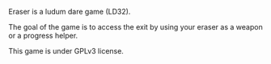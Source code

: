 Eraser is a ludum dare game (LD32).

The goal of the game is to access the exit by using your eraser as a weapon or a progress helper.

This game is under GPLv3 license.
